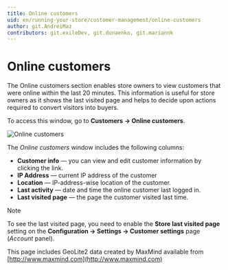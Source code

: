 ```yaml
---
title: Online customers
uid: en/running-your-store/customer-management/online-customers
author: git.AndreiMaz
contributors: git.exileDev, git.dunaenko, git.mariannk
---
```


# Online customers

The Online customers section enables store owners to view customers that were online within the last 20 minutes. This information is useful for store owners as it shows the last visited page and helps to decide upon actions required to convert visitors into buyers.

To access this window, go to **Customers → Online customers**.

![Online customers](_static/online-customers/list.jpg)

The *Online customers* window includes the following columns:

- **Customer info** — you can view and edit customer information by clicking the link.
- **IP Address** — current IP address of the customer
- **Location** — IP-address-wise location of the customer.
- **Last activity** — date and time the online customer last logged in.
- **Last visited page** — the page the customer visited last time.

> [!NOTE]
>
> To see the last visited page, you need to enable the **Store last visited page** setting on the **Configuration → Settings → Customer settings** page (*Account* panel).

This page includes GeoLite2 data created by MaxMind available from [http://www.maxmind.com](http://www.maxmind.com)
